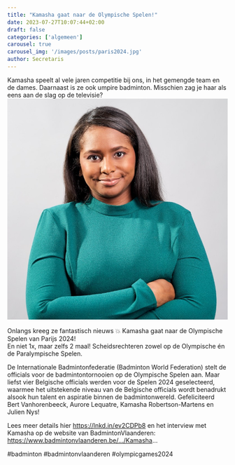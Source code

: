```yaml
---
title: "Kamasha gaat naar de Olympische Spelen!"
date: 2023-07-27T10:07:44+02:00
draft: false
categories: ['algemeen']
carousel: true
carousel_img: '/images/posts/paris2024.jpg'
author: Secretaris
---
```

Kamasha speelt al vele jaren competitie bij ons, in het gemengde team en de dames. 
Daarnaast is ze ook umpire badminton.
Misschien zag je haar als eens aan de slag op de televisie?<br>
![Kamasha](./kamasha.jpg)

Onlangs kreeg ze fantastisch nieuws 💥 Kamasha gaat naar de Olympische Spelen van Parijs 2024! <br>
En niet 1x, maar zelfs 2 maal! Scheidsrechteren zowel op de Olympische én de Paralympische Spelen.<br>
  

De Internationale Badmintonfederatie (Badminton World Federation) stelt de officials voor de badmintontornooien op de Olympische Spelen aan. Maar liefst vier Belgische officials werden voor de Spelen 2024 geselecteerd, waarmee het uitstekende niveau van de Belgische officials wordt benadrukt alsook hun talent en aspiratie binnen de badmintonwereld. Gefeliciteerd Bert Vanhorenbeeck, Aurore Lequatre, Kamasha Robertson-Martens en Julien Nys!

Lees meer details hier https://lnkd.in/ev2CDPb8 en het interview met Kamasha op de website van BadmintonVlaanderen:
https://www.badmintonvlaanderen.be/.../Kamasha...

#badminton #badmintonvlaanderen #olympicgames2024






